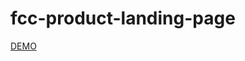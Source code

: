 # fcc-product-landing-page

<a href="https://natashport.github.io/fcc-product-landing-page/" target="_blank">DEMO</a>
